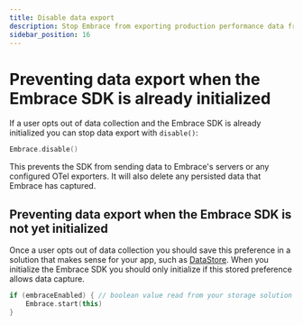```yaml
---
title: Disable data export
description: Stop Embrace from exporting production performance data from within your mobile app.
sidebar_position: 16
---
```


# Preventing data export when the Embrace SDK is already initialized

If a user opts out of data collection and the Embrace SDK is already initialized you can stop data export with `disable()`:

```kotlin
Embrace.disable()
```

This prevents the SDK from sending data to Embrace's servers or any configured OTel exporters. It will also delete any persisted data that Embrace has captured.

## Preventing data export when the Embrace SDK is not yet initialized

Once a user opts out of data collection you should save this preference in a solution that makes sense for your app, such as [DataStore](https://developer.android.com/topic/libraries/architecture/datastore). When you initialize the Embrace SDK you should only initialize if this stored preference allows data capture.

```kotlin
if (embraceEnabled) { // boolean value read from your storage solution
    Embrace.start(this)
}
```
